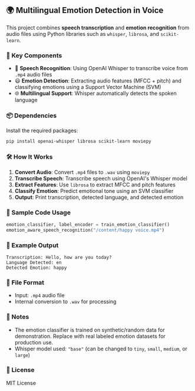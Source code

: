 ## 🌍 Multilingual Emotion Detection in Voice

This project combines **speech transcription** and **emotion recognition** from audio files using Python libraries such as `whisper`, `librosa`, and `scikit-learn`.

### 🧩 Key Components

* 🎤 **Speech Recognition**: Using OpenAI Whisper to transcribe voice from `.mp4` audio files
* 😃 **Emotion Detection**: Extracting audio features (MFCC + pitch) and classifying emotions using a Support Vector Machine (SVM)
* 🌐 **Multilingual Support**: Whisper automatically detects the spoken language

### 📦 Dependencies

Install the required packages:

```bash
pip install openai-whisper librosa scikit-learn moviepy
```

### 🛠️ How It Works

1. **Convert Audio**: Convert `.mp4` files to `.wav` using `moviepy`
2. **Transcribe Speech**: Transcribe speech using OpenAI's Whisper model
3. **Extract Features**: Use `librosa` to extract MFCC and pitch features
4. **Classify Emotion**: Predict emotional tone using an SVM classifier
5. **Output**: Print transcription, detected language, and detected emotion

### 🧪 Sample Code Usage

```python
emotion_classifier, label_encoder = train_emotion_classifier()
emotion_aware_speech_recognition("/content/happy voice.mp4")
```

### 🎯 Example Output

```
Transcription: Hello, how are you today?
Language Detected: en
Detected Emotion: happy
```

### 📁 File Format

* Input: `.mp4` audio file
* Internal conversion to `.wav` for processing

### 📌 Notes

* The emotion classifier is trained on synthetic/random data for demonstration. Replace with real labeled emotion datasets for production use.
* Whisper model used: `"base"` (can be changed to `tiny`, `small`, `medium`, or `large`)

### 📜 License

MIT License


